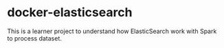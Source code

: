 # docker-elasticsearch
This is a learner project to understand how ElasticSearch work with Spark to process dataset.
